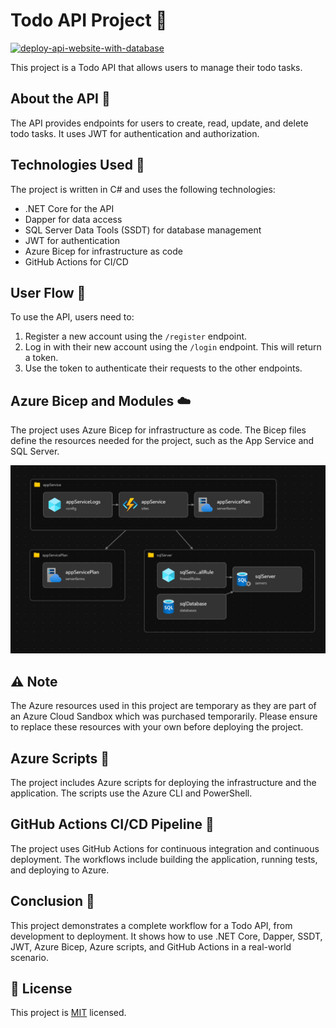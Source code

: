# Todo API Project 📝

[![deploy-api-website-with-database](https://github.com/nenad0707/TodoApp/actions/workflows/workflow.yml/badge.svg)](https://github.com/nenad0707/TodoApp/actions/workflows/workflow.yml)

This project is a Todo API that allows users to manage their todo tasks.

## About the API 📡

The API provides endpoints for users to create, read, update, and delete todo tasks. It uses JWT for authentication and authorization.

## Technologies Used 🔧

The project is written in C# and uses the following technologies:

- .NET Core for the API
- Dapper for data access
- SQL Server Data Tools (SSDT) for database management
- JWT for authentication
- Azure Bicep for infrastructure as code
- GitHub Actions for CI/CD

## User Flow 👥

To use the API, users need to:

1. Register a new account using the `/register` endpoint.
2. Log in with their new account using the `/login` endpoint. This will return a token.
3. Use the token to authenticate their requests to the other endpoints.

## Azure Bicep and Modules ☁️

The project uses Azure Bicep for infrastructure as code. The Bicep files define the resources needed for the project, such as the App Service and SQL Server.

![Azure Infrastructure](./docs/azure-infrastructure.png)

## ⚠️ Note

The Azure resources used in this project are temporary as they are part of an Azure Cloud Sandbox which was purchased temporarily. Please ensure to replace these resources with your own before deploying the project.

## Azure Scripts 📜

The project includes Azure scripts for deploying the infrastructure and the application. The scripts use the Azure CLI and PowerShell.

## GitHub Actions CI/CD Pipeline 🐙

The project uses GitHub Actions for continuous integration and continuous deployment. The workflows include building the application, running tests, and deploying to Azure.

## Conclusion 🏁

This project demonstrates a complete workflow for a Todo API, from development to deployment. It shows how to use .NET Core, Dapper, SSDT, JWT, Azure Bicep, Azure scripts, and GitHub Actions in a real-world scenario.

## 📝 License

This project is [MIT](https://opensource.org/licenses/MIT) licensed.
